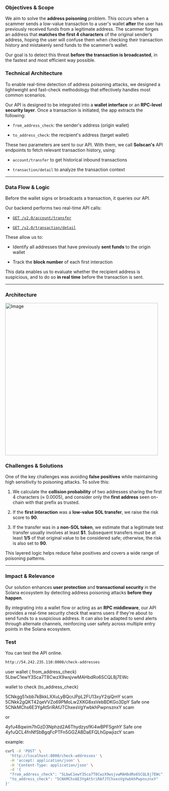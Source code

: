 ### **Objectives & Scope**

We aim to solve the **address poisoning** problem. This occurs when a scammer sends a low-value transaction to a user's wallet **after** the user has previously received funds from a legitimate address. The scammer forges an address that **matches the first 4 characters** of the original sender’s address, hoping the user will confuse them when checking their transaction history and mistakenly send funds to the scammer’s wallet.

Our goal is to detect this threat **before the transaction is broadcasted**, in the fastest and most efficient way possible.


### **Technical Architecture**

To enable real-time detection of address poisoning attacks, we designed a lightweight and fast-check methodology that effectively handles most common scenarios.

Our API is designed to be integrated into a **wallet interface** or an **RPC-level security layer**. Once a transaction is initiated, the app extracts the following:

* `from_address_check`: the sender's address (origin wallet)

* `to_address_check`: the recipient's address (target wallet)

These two parameters are sent to our API. With them, we call **Solscan's** API endpoints to fetch relevant transaction history, using:

* `account/transfer` to get historical inbound transactions

* `transaction/detail` to analyze the transaction context

***

### **Data Flow & Logic**

Before the wallet signs or broadcasts a transaction, it queries our API.

Our backend performs two real-time API calls:

* [`GET /v2.0/account/transfer`](https://pro-api.solscan.io/v2.0/account/transfer)

* [`GET /v2.0/transaction/detail`](https://pro-api.solscan.io/v2.0/transaction/detail)

These allow us to:

* Identify all addresses that have previously **sent funds** to the origin wallet

* Track the **block number** of each first interaction

This data enables us to evaluate whether the recipient address is suspicious, and to do so **in real time** before the transaction is sent.

***

### **Architecture**


<img width="485" alt="Image" src="https://github.com/user-attachments/assets/a21e303e-8b24-4e5c-90b0-9e93f7f6b8e5" />


### **Challenges & Solutions**

One of the key challenges was avoiding **false positives** while maintaining high sensitivity to poisoning attacks. To solve this:

1. We calculate the **collision probability** of two addresses sharing the first 4 characters (≈ 0.0005), and consider only the **first address** seen on-chain with that prefix as trusted.

2. If the **first interaction** was a **low-value SOL transfer**, we raise the risk score to **90**.

3. If the transfer was in a **non-SOL token**, we estimate that a legitimate test transfer usually involves at least **$1**. Subsequent transfers must be at least **1/5** of that original value to be considered safe; otherwise, the risk is also set to **90**.

This layered logic helps reduce false positives and covers a wide range of poisoning patterns.

***

### **Impact & Relevance**

Our solution enhances **user protection** and **transactional security** in the Solana ecosystem by detecting address poisoning attacks **before they happen**.

By integrating into a wallet flow or acting as an **RPC middleware**, our API provides a real-time security check that warns users if they're about to send funds to a suspicious address. It can also be adapted to send alerts through alternate channels, reinforcing user safety across multiple entry points in the Solana ecosystem.


### **Test**

You can test the API online.
```bash
http://54.242.235.110:8000/check-addresses
```

user wallet ( from_address_check)
5LbwC1ewY3Sca7T8CwzX9wsjvwMAHbdRo6SCQL8j7EWc

wallet to check (to_address_check)


5CNkgg51xbb7kBkkLXXuLyBQcrJPpL2FU13xyY2qiQmY scam
5CNkk2gQKT42qeVVZo69PMoLw2XKG8xsVebBDKGo3DpY  Safe one
5CNkMChs6E3YgAt5riRAfJTChxesVgYwbkhPwpnsznxY scam

or

4yfu48qwim7hGzD3Nphzd2A6ThydzysfKi4wBPFSgnhY Safe one
4yfuQCL4fnNfSbBgqFcPTFn5GGZABDaEFQLhGpwjizcY scam

example:

```bash
curl -X 'POST' \
  'http://localhost:8000/check-addresses' \
  -H 'accept: application/json' \
  -H 'Content-Type: application/json' \
  -d '{
  "from_address_check": "5LbwC1ewY3Sca7T8CwzX9wsjvwMAHbdRo6SCQL8j7EWc",
  "to_address_check": "5CNkMChs6E3YgAt5riRAfJTChxesVgYwbkhPwpnsznxY"
}'
```
